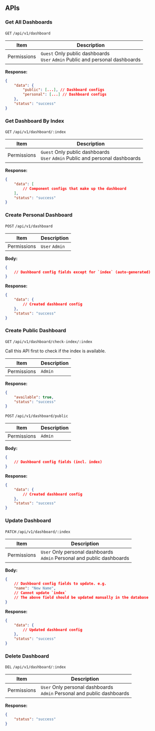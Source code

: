 ## APIs

### Get All Dashboards

`GET` `/api/v1/dashboard`

| Item        | Description |
| ----------- | ----------- |
| Permissions | `Guest` Only public dashboards <br> `User` `Admin` Public and personal dashboards  |

**Response:**

```json
{
	"data": {
		"public": [...], // Dashboard configs
		"personal": [...] // Dashboard configs
	},
	"status": "success"
}
```

### Get Dashboard By Index

`GET` `/api/v1/dashboard/:index`

| Item        | Description |
| ----------- | ----------- |
| Permissions | `Guest` Only public dashboards <br> `User` `Admin` Public and personal dashboards  |

**Response:**

```json
{
	"data": [
		// Component configs that make up the dashboard
	],
	"status": "success"
}
```

### Create Personal Dashboard

`POST` `/api/v1/dashboard`

| Item        | Description |
| ----------- | ----------- |
| Permissions | `User` `Admin` |

**Body:**

```json
{
	// Dashboard config fields except for `index` (auto-generated)
}
```

**Response:**

```json
{
	"data": {
		// Created dashboard config
	},
	"status": "success"
}
```

### Create Public Dashboard

`GET` `/api/v1/dashboard/check-index/:index`

Call this API first to check if the index is available.

| Item        | Description |
| ----------- | ----------- |
| Permissions | `Admin` |

**Response:**

```json
{
	"available": true,
	"status": "success"
}
```

`POST` `/api/v1/dashboard/public`

| Item        | Description |
| ----------- | ----------- |
| Permissions | `Admin` |

**Body:**

```json
{
	// Dashboard config fields (incl. index)
}
```

**Response:**

```json
{
	"data": {
		// Created dashboard config
	},
	"status": "success"
}
```

### Update Dashboard

`PATCH` `/api/v1/dashboard/:index`

| Item        | Description |
| ----------- | ----------- |
| Permissions | `User` Only personal dashboards <br> `Admin` Personal and public dashboards |

**Body:**

```json
{
	// Dashboard config fields to update. e.g.
	"name": "New Name",
	// Cannot update `index`
	// The above field should be updated manually in the database
}
```

**Response:**

```json
{
	"data": {
		// Updated dashboard config
	},
	"status": "success"
}
```

### Delete Dashboard

`DEL` `/api/v1/dashboard/:index`

| Item        | Description |
| ----------- | ----------- |
| Permissions | `User` Only personal dashboards <br> `Admin` Personal and public dashboards |

**Response:**

```json
{
	"status": "success"
}
```